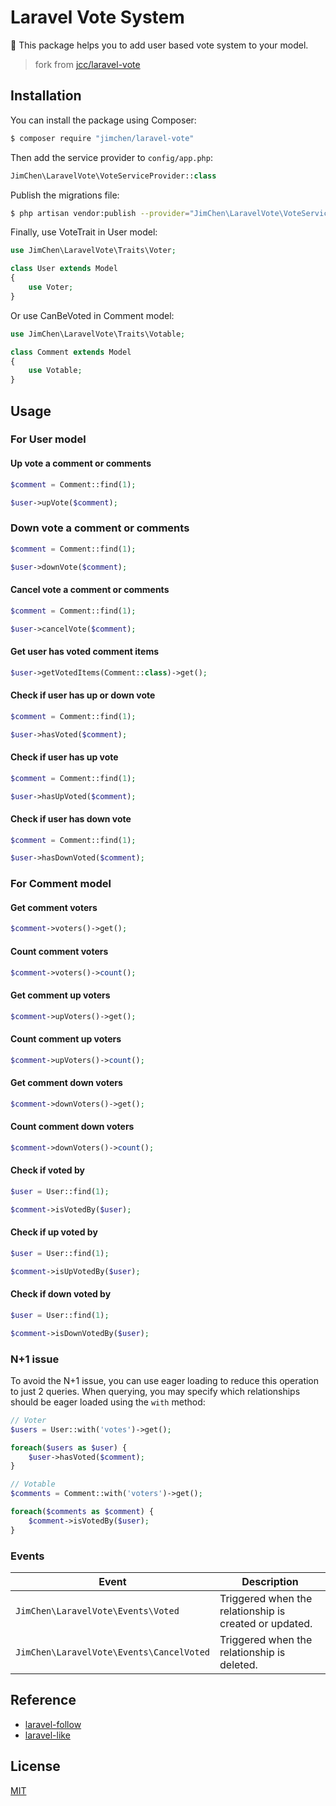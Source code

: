 # Laravel Vote System

:tada: This package helps you to add user based vote system to your model.

> fork from [jcc/laravel-vote](https://github.com/jcc/laravel-vote)

## Installation

You can install the package using Composer:

```sh
$ composer require "jimchen/laravel-vote"
```

Then add the service provider to `config/app.php`:

```php
JimChen\LaravelVote\VoteServiceProvider::class
```

Publish the migrations file:

```sh
$ php artisan vendor:publish --provider="JimChen\LaravelVote\VoteServiceProvider" --tag="migrations"
```

Finally, use VoteTrait in User model:

```php
use JimChen\LaravelVote\Traits\Voter;

class User extends Model
{
    use Voter;
}
```

Or use CanBeVoted in Comment model:

```php
use JimChen\LaravelVote\Traits\Votable;

class Comment extends Model
{
    use Votable;
}
```

## Usage

### For User model

#### Up vote a comment or comments

```php
$comment = Comment::find(1);

$user->upVote($comment);
```

### Down vote a comment or comments

```php
$comment = Comment::find(1);

$user->downVote($comment);
```

#### Cancel vote a comment or comments

```php
$comment = Comment::find(1);

$user->cancelVote($comment);
```

#### Get user has voted comment items

```php
$user->getVotedItems(Comment::class)->get();
```

#### Check if user has up or down vote

```php
$comment = Comment::find(1);

$user->hasVoted($comment);
```

#### Check if user has up vote

```php
$comment = Comment::find(1);

$user->hasUpVoted($comment);
```

#### Check if user has down vote

```php
$comment = Comment::find(1);

$user->hasDownVoted($comment);
```

### For Comment model

#### Get comment voters

```php
$comment->voters()->get();
```

#### Count comment voters

```php
$comment->voters()->count();
```

#### Get comment up voters

```php
$comment->upVoters()->get();
```

#### Count comment up voters

```php
$comment->upVoters()->count();
```

#### Get comment down voters

```php
$comment->downVoters()->get();
```

#### Count comment down voters

```php
$comment->downVoters()->count();
```

#### Check if voted by

```php
$user = User::find(1);

$comment->isVotedBy($user);
```

#### Check if up voted by

```php
$user = User::find(1);

$comment->isUpVotedBy($user);
```

#### Check if down voted by

```php
$user = User::find(1);

$comment->isDownVotedBy($user);
```

### N+1 issue

To avoid the N+1 issue, you can use eager loading to reduce this operation to just 2 queries. When querying, you may specify which relationships should be eager loaded using the `with` method:

```php
// Voter
$users = User::with('votes')->get();

foreach($users as $user) {
    $user->hasVoted($comment);
}

// Votable
$comments = Comment::with('voters')->get();

foreach($comments as $comment) {
    $comment->isVotedBy($user);
}
```

### Events

| **Event** | **Description** |
| --- | --- |
|  `JimChen\LaravelVote\Events\Voted` | Triggered when the relationship is created or updated. |
|  `JimChen\LaravelVote\Events\CancelVoted` | Triggered when the relationship is deleted. |


## Reference

- [laravel-follow](https://github.com/overtrue/laravel-follow)
- [laravel-like](https://github.com/overtrue/laravel-like)

## License

[MIT](LICENSE)
